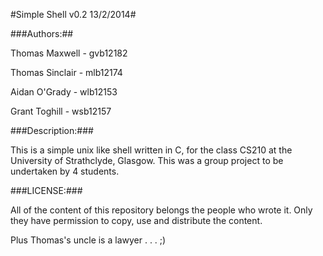 #Simple Shell v0.2 13/2/2014#


###Authors:##

Thomas Maxwell		- gvb12182

Thomas Sinclair    	- mlb12174

Aidan O'Grady       - wlb12153

Grant Toghill       - wsb12157

###Description:###


This is a simple unix like shell written in C, for the class CS210 at the University of Strathclyde, Glasgow. This was a group project to be undertaken by 4 students.


###LICENSE:###

All of the content of this repository belongs the people who wrote it. Only they have permission to copy, use and distribute the content.

Plus Thomas's uncle is a lawyer . . . ;)

